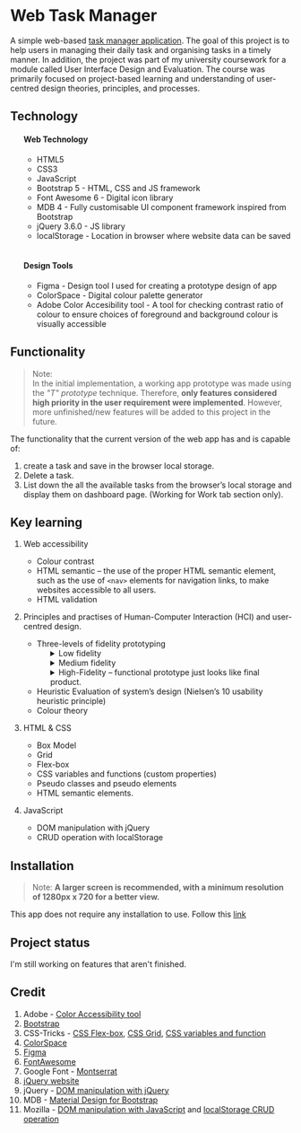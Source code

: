 # Web Task Manager

A simple web-based [task manager application](https://esh07.github.io/web-task-manager). The goal of this project is to help users in managing their daily task and organising tasks in a timely manner. In addition, the project was part of my university coursework for a module called User Interface Design and Evaluation. The course was primarily focused on project-based learning and understanding of user-centred design theories, principles, and processes.

## Technology

  <ul type="none">
    <li> <h4>Web Technology </h4> </li>
      <ul type="circle">
        <li> HTML5</li>
        <li> CSS3 </li>
        <li>JavaScript </li>
        <li> Bootstrap 5 - HTML, CSS and JS framework </li>
        <li>Font Awesome 6 - Digital icon library</li>
        <li>MDB 4 - Fully customisable UI component framework inspired from Bootstrap</li>
   	    <li> jQuery 3.6.0 - JS library</li>
        <li>localStorage - Location in browser where website data can be saved</li>
      </ul><br />
    <li><h4> Design Tools</strong> </h4>
    <ul type="circle">
      <li> Figma - Design tool I used for creating a prototype design of app </li>
      <li>ColorSpace - Digital colour palette generator </li>
      <li>Adobe Color Accesibility tool - A tool for checking contrast ratio of colour to ensure choices of foreground and background colour is visually accessible </li>
     </ul>
    </ul>
     
 ## Functionality 
> Note: </br>
> In the initial implementation, a working app prototype was made using the _"T" prototype_ technique. Therefore, **only features considered high priority in the user requirement were implemented**. However, more unfinished/new features will be added to this project in the future.

The functionality that the current version of the web app has and is capable of:

1. create a task and save in the browser local storage.
2. Delete a task.
3. List down the all the available tasks from the browser’s local storage and display them on dashboard page. (Working for Work tab section only).

## Key learning

1. Web accessibility

   - Colour contrast
   - HTML semantic – the use of the proper HTML semantic element, such as the use of
     `<nav>` elements for navigation links, to make websites accessible to all users.
   - HTML validation

2. Principles and practises of Human-Computer Interaction (HCI) and user-centred design.

   - Three-levels of fidelity prototyping
     <ul type="none">
       <li>
         <details>
           <summary>Low fidelity</summary>
             <ul type="none">
               <li>Sketches and storyboards etc.</li>
             </ul>
         </details>
       </li>
       <li>
         <details>
           <summary>Medium fidelity</summary>
            <ul type="none">
               <li>Wireframes and mock-ups etc.</li>
            </ul>
         </details>
       </li>
       <li>
         <details>
           <summary> High-Fidelity – functional prototype just looks like final product.</summary>
             <ul type="disc">
               <li>“T” prototype</br></li>
                 In short, this task manager webapp is Hi-fi prototype.</ul>
         </details>
       </li>
     </ul>
   - Heuristic Evaluation of system’s design (Nielsen’s 10 usability heuristic principle)
   - Colour theory

3. HTML & CSS

   - Box Model
   - Grid
   - Flex-box
   - CSS variables and functions (custom properties)
   - Pseudo classes and pseudo elements
   - HTML semantic elements.

4. JavaScript

   - DOM manipulation with jQuery
   - CRUD operation with localStorage

## Installation

> Note: <b> A larger screen is recommended, with a minimum resolution of 1280px x 720 for a better view. </b>

This app does not require any installation to use. Follow this [link](https://esh07.github.io/web-task-manager)

## Project status

I'm still working on features that aren't finished.

## Credit

1. Adobe - [Color Accessibility tool](https://color.adobe.com/create/color-contrast-analyzer)
2. [Bootstrap](https://getbootstrap.com/)
3. CSS-Tricks - [CSS Flex-box](https://css-tricks.com/snippets/css/a-guide-to-flexbox/), [CSS Grid](https://css-tricks.com/snippets/css/complete-guide-grid/), [CSS variables and function](https://developer.mozilla.org/en-US/docs/Web/CSS/var)
4. [ColorSpace](https://mycolor.space)
5. [Figma](https://figma.com/)
6. [FontAwesome](https://fontawesome.com/)
7. Google Font - [Montserrat](https://fonts.google.com/specimen/Montserrat)
8. [jQuery website](https://jquery.com/)
9. jQuery - [DOM manipulation with jQuery](https://api.jquery.com/category/manipulation/)
10. MDB - [Material Design for Bootstrap](https://mdbootstrap.com/)
11. Mozilla - [DOM manipulation with JavaScript](https://developer.mozilla.org/en-US/docs/Learn/JavaScript/Client-side_web_APIs/Manipulating_documents) and [localStorage CRUD operation](https://developer.mozilla.org/en-US/docs/Web/API/Web_Storage_API/Using_the_Web_Storage_API)
